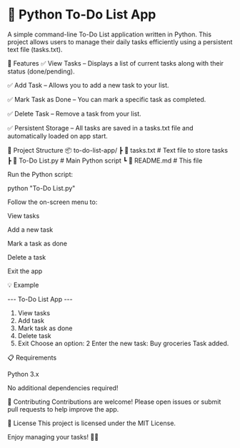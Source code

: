 # 📝 Python To-Do List App
A simple command-line To-Do List application written in Python. This project allows users to manage their daily tasks efficiently using a persistent text file (tasks.txt).

🚀 Features
✅ View Tasks – Displays a list of current tasks along with their status (done/pending).

✅ Add Task – Allows you to add a new task to your list.

✅ Mark Task as Done – You can mark a specific task as completed.

✅ Delete Task – Remove a task from your list.

✅ Persistent Storage – All tasks are saved in a tasks.txt file and automatically loaded on app start.

📂 Project Structure
📦 to-do-list-app/
┣ 📄 tasks.txt # Text file to store tasks
┣ 📄 To-Do List.py # Main Python script
┗ 📄 README.md # This file



Run the Python script:

python "To-Do List.py"

Follow the on-screen menu to:

View tasks

Add a new task

Mark a task as done

Delete a task

Exit the app

💡 Example

--- To-Do List App ---
1. View tasks
2. Add task
3. Mark task as done
4. Delete task
5. Exit
Choose an option: 2
Enter the new task: Buy groceries
Task added.

📋 Requirements

Python 3.x

No additional dependencies required!

📌 Contributing
Contributions are welcome! Please open issues or submit pull requests to help improve the app.

📜 License
This project is licensed under the MIT License.

Enjoy managing your tasks! 🎯✨
